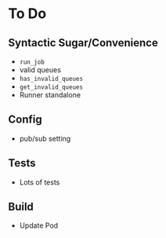 # To Do

## Syntactic Sugar/Convenience
* `run_job`
* valid queues
* `has_invalid_queues`
* `get_invalid_queues`
* Runner standalone

## Config
* pub/sub setting

## Tests
* Lots of tests

## Build 
* Update Pod

